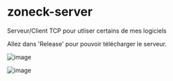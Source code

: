 # zoneck-server
Serveur/Client TCP pour utliser certains de mes logiciels

Allez dans 'Release' pour pouvoir télécharger le serveur.

![image](https://user-images.githubusercontent.com/56195432/205718461-204f7d7e-ff52-4df0-904d-ce74311a3ff3.png)

![image](https://user-images.githubusercontent.com/56195432/205718085-5f5c6a28-fd22-4ca5-9079-2703ef6e7849.png)
